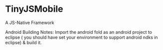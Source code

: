 TinyJSMobile
============

A JS-Native Framework 

Android Building Notes:
Import the android fold as an android project to eclipse ( you should have set your environment to support android ndks in eclipse) & build it.
